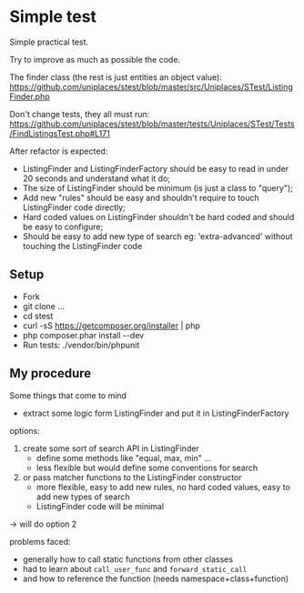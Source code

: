 # Simple test

Simple practical test.

Try to improve as much as possible the code.

The finder class (the rest is just entities an object value):
https://github.com/uniplaces/stest/blob/master/src/Uniplaces/STest/ListingFinder.php

Don't change tests, they all must run:
https://github.com/uniplaces/stest/blob/master/tests/Uniplaces/STest/Tests/FindListingsTest.php#L171

After refactor is expected:
* ListingFinder and ListingFinderFactory should be easy to read in under 20 seconds and understand what it do;
* The size of ListingFinder should be minimum (is just a class to "query");
* Add new "rules" should be easy and shouldn't require to touch ListingFinder code directly;
* Hard coded values on ListingFinder shouldn't be hard coded and should be easy to configure;
* Should be easy to add new type of search eg: 'extra-advanced' without touching the ListingFinder code

## Setup

* Fork
* git clone ...
* cd stest
* curl -sS https://getcomposer.org/installer | php
* php composer.phar install --dev
* Run tests: ./vendor/bin/phpunit


## My procedure
Some things that come to mind

* extract some logic form ListingFinder and put it in ListingFinderFactory

options:

1. create some sort of search API in ListingFinder
    * define some methods like "equal, max, min" ...
    * less flexible but would define some conventions for search
2. or pass matcher functions to the ListingFinder constructor  
    * more flexible, easy to add new rules, no hard coded values, easy to add new types of search
    * ListingFinder code will be minimal
  
-> will do option 2

problems faced:

* generally how to call static functions from other classes
* had to learn about `call_user_func` and `forward_static_call`
* and how to reference the function (needs namespace+class+function) 